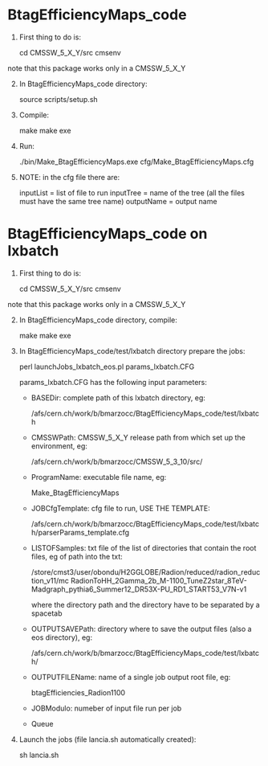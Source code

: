BtagEfficiencyMaps_code
=======================

1) First thing to do is:

    cd CMSSW_5_X_Y/src
    cmsenv
    
note that this package works only in a CMSSW_5_X_Y

2) In BtagEfficiencyMaps_code directory:

    source scripts/setup.sh
    
3) Compile:

    make 
    make exe
    
4) Run:

    ./bin/Make_BtagEfficiencyMaps.exe cfg/Make_BtagEfficiencyMaps.cfg
    
5) NOTE: 
   in the cfg file there are:

    inputList = list of file to run
    inputTree = name of the tree (all the files must have the same tree name)
    outputName = output name
    

BtagEfficiencyMaps_code on lxbatch
==================================

1) First thing to do is:

    cd CMSSW_5_X_Y/src
    cmsenv
    
note that this package works only in a CMSSW_5_X_Y

2) In BtagEfficiencyMaps_code directory, compile:

    make 
    make exe
    
3) In BtagEfficiencyMaps_code/test/lxbatch directory prepare the jobs:

    perl launchJobs_lxbatch_eos.pl params_lxbatch.CFG
    
    params_lxbatch.CFG has the following input parameters:
    
    - BASEDir: complete path of this lxbatch directory, eg:
    
        /afs/cern.ch/work/b/bmarzocc/BtagEfficiencyMaps_code/test/lxbatch
        
    - CMSSWPath: CMSSW_5_X_Y release path from which set up the environment, eg:
        
        /afs/cern.ch/work/b/bmarzocc/CMSSW_5_3_10/src/
        
    - ProgramName: executable file name, eg:
    
        Make_BtagEfficiencyMaps
        
    - JOBCfgTemplate: cfg file to run, USE THE TEMPLATE:
    
        /afs/cern.ch/work/b/bmarzocc/BtagEfficiencyMaps_code/test/lxbatch/parserParams_template.cfg
        
    - LISTOFSamples: txt file of the list of directories that contain the root files, eg of path into the txt:
      
        /store/cmst3/user/obondu/H2GGLOBE/Radion/reduced/radion_reduction_v11/mc RadionToHH_2Gamma_2b_M-1100_TuneZ2star_8TeV-Madgraph_pythia6_Summer12_DR53X-PU_RD1_START53_V7N-v1

        where the directory path and the directory have to be separated by a spacetab
        
    - OUTPUTSAVEPath: directory where to save the output files (also a eos directory), eg:
         
        /afs/cern.ch/work/b/bmarzocc/BtagEfficiencyMaps_code/test/lxbatch/
        
    - OUTPUTFILEName: name of a single job output root file, eg:
        
        btagEfficiencies_Radion1100
    
    - JOBModulo: numeber of input file run per job
    
    - Queue
    
2) Launch the jobs (file lancia.sh automatically created):

    sh lancia.sh








